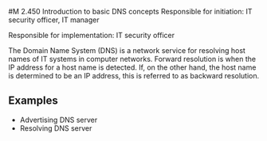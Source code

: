 #M 2.450 Introduction to basic DNS concepts
Responsible for initiation: IT security officer, IT manager

Responsible for implementation: IT security officer

The Domain Name System (DNS) is a network service for resolving host names of IT systems in computer networks. Forward resolution is when the IP address for a host name is detected. If, on the other hand, the host name is determined to be an IP address, this is referred to as backward resolution.



## Examples 
* Advertising DNS server
* Resolving DNS server




